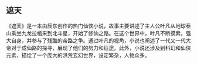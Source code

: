 ## 遮天

《遮天》是一本由辰东创作的热门仙侠小说，故事主要讲述了主人公叶凡从地球泰山乘坐九龙拉棺来到北斗星，开始了修仙之路。在这个世界中，叶凡不断摸索，强大自身，并参与了残酷的帝路之争。通过叶凡的视角，小说也阐述了一代又一代大帝对于成仙路的探寻，展现了他们的努力和征途。此外，小说还涉及到科幻和仙侠元素，描绘了一个庞大的洪荒玄幻世界，设定繁杂，人物众多。
